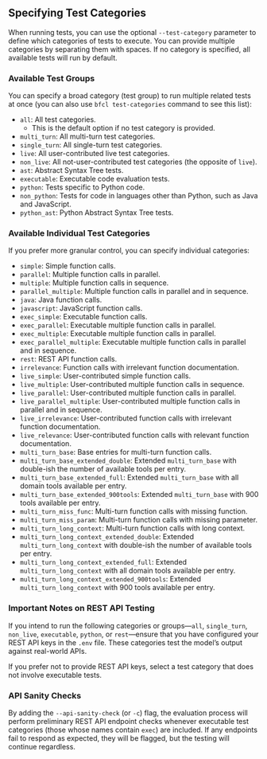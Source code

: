 ## Specifying Test Categories

When running tests, you can use the optional `--test-category` parameter to define which categories of tests to execute. You can provide multiple categories by separating them with spaces. If no category is specified, all available tests will run by default.

### Available Test Groups

You can specify a broad category (test group) to run multiple related tests at once (you can also use `bfcl test-categories` command to see this list):

- `all`: All test categories.
  - This is the default option if no test category is provided.
- `multi_turn`: All multi-turn test categories.
- `single_turn`: All single-turn test categories.
- `live`: All user-contributed live test categories.
- `non_live`: All not-user-contributed test categories (the opposite of `live`).
- `ast`: Abstract Syntax Tree tests.
- `executable`: Executable code evaluation tests.
- `python`: Tests specific to Python code.
- `non_python`: Tests for code in languages other than Python, such as Java and JavaScript.
- `python_ast`: Python Abstract Syntax Tree tests.

### Available Individual Test Categories

If you prefer more granular control, you can specify individual categories:

- `simple`: Simple function calls.
- `parallel`: Multiple function calls in parallel.
- `multiple`: Multiple function calls in sequence.
- `parallel_multiple`: Multiple function calls in parallel and in sequence.
- `java`: Java function calls.
- `javascript`: JavaScript function calls.
- `exec_simple`: Executable function calls.
- `exec_parallel`: Executable multiple function calls in parallel.
- `exec_multiple`: Executable multiple function calls in parallel.
- `exec_parallel_multiple`: Executable multiple function calls in parallel and in sequence.
- `rest`: REST API function calls.
- `irrelevance`: Function calls with irrelevant function documentation.
- `live_simple`: User-contributed simple function calls.
- `live_multiple`: User-contributed multiple function calls in sequence.
- `live_parallel`: User-contributed multiple function calls in parallel.
- `live_parallel_multiple`: User-contributed multiple function calls in parallel and in sequence.
- `live_irrelevance`: User-contributed function calls with irrelevant function documentation.
- `live_relevance`: User-contributed function calls with relevant function documentation.
- `multi_turn_base`: Base entries for multi-turn function calls.
- `multi_turn_base_extended_double`: Extended `multi_turn_base` with double-ish the number of available tools per entry.
- `multi_turn_base_extended_full`: Extended `multi_turn_base` with all domain tools available per entry.
- `multi_turn_base_extended_900tools`: Extended `multi_turn_base` with 900 tools available per entry.
- `multi_turn_miss_func`: Multi-turn function calls with missing function.
- `multi_turn_miss_param`: Multi-turn function calls with missing parameter.
- `multi_turn_long_context`: Multi-turn function calls with long context.
- `multi_turn_long_context_extended_double`: Extended `multi_turn_long_context` with double-ish the number of available tools per entry.
- `multi_turn_long_context_extended_full`: Extended `multi_turn_long_context` with all domain tools available per entry.
- `multi_turn_long_context_extended_900tools`: Extended `multi_turn_long_context` with 900 tools available per entry.

### Important Notes on REST API Testing

If you intend to run the following categories or groups—`all`, `single_turn`, `non_live`, `executable`, `python`, or `rest`—ensure that you have configured your REST API keys in the `.env` file. These categories test the model’s output against real-world APIs.

If you prefer not to provide REST API keys, select a test category that does not involve executable tests.

### API Sanity Checks

By adding the `--api-sanity-check` (or `-c`) flag, the evaluation process will perform preliminary REST API endpoint checks whenever executable test categories (those whose names contain `exec`) are included. If any endpoints fail to respond as expected, they will be flagged, but the testing will continue regardless.
